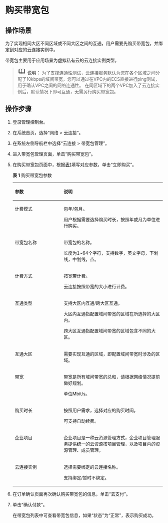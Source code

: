 # 购买带宽包<a name="cc_03_0301"></a>

## 操作场景<a name="zh-cn_topic_0144798648_section10765292362"></a>

为了实现相同大区不同区域或不同大区之间的互通，用户需要先购买带宽包，并绑定到对应的云连接实例中。

带宽包主要用于应用场景为虚拟私有云的云连接实例类型。

>![](public_sys-resources/icon-note.gif) **说明：** 
>为了支撑连通性测试，云连接服务默认为您在各个区域之间分配了10kbps的域间带宽，您可以通过在VPC内的ECS直接进行ping测试，用于确认VPC之间的网络连通性。
>在同区域下的两个VPC加入了云连接实例后，默认情况下即可互通，无需另行购买带宽包。

## 操作步骤<a name="zh-cn_topic_0144798648_section6634817203211"></a>

1.  登录管理控制台。
2.  在系统首页，选择“网络 \> 云连接”。
3.  在系统左侧导航栏中选择“云连接 \> 带宽包管理”。
4.  进入带宽包管理页面，单击“购买带宽包”。
5.  在购买带宽包页面中，根据[表1](#zh-cn_topic_0144798648_table44776269461)填写对应参数，单击“立即购买”。

    **表 1**  购买带宽包参数

    <a name="zh-cn_topic_0144798648_table44776269461"></a>
    <table><thead align="left"><tr id="zh-cn_topic_0144798648_row11478192611468"><th class="cellrowborder" valign="top" width="32.54545454545455%" id="mcps1.2.3.1.1"><p id="zh-cn_topic_0144798648_p1547812266460"><a name="zh-cn_topic_0144798648_p1547812266460"></a><a name="zh-cn_topic_0144798648_p1547812266460"></a>参数</p>
    </th>
    <th class="cellrowborder" valign="top" width="67.45454545454545%" id="mcps1.2.3.1.2"><p id="zh-cn_topic_0144798648_p1247942654620"><a name="zh-cn_topic_0144798648_p1247942654620"></a><a name="zh-cn_topic_0144798648_p1247942654620"></a>说明</p>
    </th>
    </tr>
    </thead>
    <tbody><tr id="zh-cn_topic_0144798648_row1047942610469"><td class="cellrowborder" valign="top" width="32.54545454545455%" headers="mcps1.2.3.1.1 "><p id="zh-cn_topic_0144798648_p15479026174617"><a name="zh-cn_topic_0144798648_p15479026174617"></a><a name="zh-cn_topic_0144798648_p15479026174617"></a>计费模式</p>
    </td>
    <td class="cellrowborder" valign="top" width="67.45454545454545%" headers="mcps1.2.3.1.2 "><p id="zh-cn_topic_0144798648_p547913262466"><a name="zh-cn_topic_0144798648_p547913262466"></a><a name="zh-cn_topic_0144798648_p547913262466"></a>包年/包月。</p>
    <p id="zh-cn_topic_0144798648_p61485158447"><a name="zh-cn_topic_0144798648_p61485158447"></a><a name="zh-cn_topic_0144798648_p61485158447"></a>用户根据需要选择购买时长，按照年或月为单位进行购买。</p>
    </td>
    </tr>
    <tr id="zh-cn_topic_0144798648_row184011519507"><td class="cellrowborder" valign="top" width="32.54545454545455%" headers="mcps1.2.3.1.1 "><p id="zh-cn_topic_0144798648_p0479172624612"><a name="zh-cn_topic_0144798648_p0479172624612"></a><a name="zh-cn_topic_0144798648_p0479172624612"></a>带宽包名称</p>
    </td>
    <td class="cellrowborder" valign="top" width="67.45454545454545%" headers="mcps1.2.3.1.2 "><p id="zh-cn_topic_0144798648_p1214716101969"><a name="zh-cn_topic_0144798648_p1214716101969"></a><a name="zh-cn_topic_0144798648_p1214716101969"></a>带宽包的名称。</p>
    <p id="zh-cn_topic_0144798648_p124791426194619"><a name="zh-cn_topic_0144798648_p124791426194619"></a><a name="zh-cn_topic_0144798648_p124791426194619"></a>长度为1~64个字符，支持数字，英文字母，下划线，中划线，点。</p>
    </td>
    </tr>
    <tr id="zh-cn_topic_0144798648_row2479182617466"><td class="cellrowborder" valign="top" width="32.54545454545455%" headers="mcps1.2.3.1.1 "><p id="zh-cn_topic_0144798648_p19479426164613"><a name="zh-cn_topic_0144798648_p19479426164613"></a><a name="zh-cn_topic_0144798648_p19479426164613"></a>计费方式</p>
    </td>
    <td class="cellrowborder" valign="top" width="67.45454545454545%" headers="mcps1.2.3.1.2 "><p id="zh-cn_topic_0144798648_p11479326134619"><a name="zh-cn_topic_0144798648_p11479326134619"></a><a name="zh-cn_topic_0144798648_p11479326134619"></a>按宽带计费。</p>
    <p id="zh-cn_topic_0144798648_p23141300468"><a name="zh-cn_topic_0144798648_p23141300468"></a><a name="zh-cn_topic_0144798648_p23141300468"></a>云连接按照带宽的大小进行计费。</p>
    </td>
    </tr>
    <tr id="zh-cn_topic_0144798648_row12221330115113"><td class="cellrowborder" valign="top" width="32.54545454545455%" headers="mcps1.2.3.1.1 "><p id="zh-cn_topic_0144798648_p13221113016518"><a name="zh-cn_topic_0144798648_p13221113016518"></a><a name="zh-cn_topic_0144798648_p13221113016518"></a>互通类型</p>
    </td>
    <td class="cellrowborder" valign="top" width="67.45454545454545%" headers="mcps1.2.3.1.2 "><p id="zh-cn_topic_0144798648_p162211130155118"><a name="zh-cn_topic_0144798648_p162211130155118"></a><a name="zh-cn_topic_0144798648_p162211130155118"></a>支持大区内互通/跨大区互通。</p>
    <p id="zh-cn_topic_0144798648_p1086245132817"><a name="zh-cn_topic_0144798648_p1086245132817"></a><a name="zh-cn_topic_0144798648_p1086245132817"></a>大区内互通指配置域间带宽的区域在所选择的大区内。</p>
    <p id="zh-cn_topic_0144798648_p1042216843312"><a name="zh-cn_topic_0144798648_p1042216843312"></a><a name="zh-cn_topic_0144798648_p1042216843312"></a>跨大区互通指配置域间带宽的区域包含不同的大区。</p>
    </td>
    </tr>
    <tr id="zh-cn_topic_0144798648_row163938494516"><td class="cellrowborder" valign="top" width="32.54545454545455%" headers="mcps1.2.3.1.1 "><p id="zh-cn_topic_0144798648_p16395204911513"><a name="zh-cn_topic_0144798648_p16395204911513"></a><a name="zh-cn_topic_0144798648_p16395204911513"></a>互通大区</p>
    </td>
    <td class="cellrowborder" valign="top" width="67.45454545454545%" headers="mcps1.2.3.1.2 "><p id="zh-cn_topic_0144798648_p1483917511373"><a name="zh-cn_topic_0144798648_p1483917511373"></a><a name="zh-cn_topic_0144798648_p1483917511373"></a>需要实现互通的区域，即配置域间带宽时涉及的区域。</p>
    </td>
    </tr>
    <tr id="zh-cn_topic_0144798648_row648062616461"><td class="cellrowborder" valign="top" width="32.54545454545455%" headers="mcps1.2.3.1.1 "><p id="zh-cn_topic_0144798648_p8480122615460"><a name="zh-cn_topic_0144798648_p8480122615460"></a><a name="zh-cn_topic_0144798648_p8480122615460"></a>带宽</p>
    </td>
    <td class="cellrowborder" valign="top" width="67.45454545454545%" headers="mcps1.2.3.1.2 "><p id="zh-cn_topic_0144798648_p19718113810551"><a name="zh-cn_topic_0144798648_p19718113810551"></a><a name="zh-cn_topic_0144798648_p19718113810551"></a>带宽是所有域间带宽的总和，请根据网络情况提前做好规划。</p>
    <p id="zh-cn_topic_0144798648_p1880011717542"><a name="zh-cn_topic_0144798648_p1880011717542"></a><a name="zh-cn_topic_0144798648_p1880011717542"></a>单位Mbit/s。</p>
    </td>
    </tr>
    <tr id="zh-cn_topic_0144798648_row54801826144612"><td class="cellrowborder" valign="top" width="32.54545454545455%" headers="mcps1.2.3.1.1 "><p id="zh-cn_topic_0144798648_p248012260461"><a name="zh-cn_topic_0144798648_p248012260461"></a><a name="zh-cn_topic_0144798648_p248012260461"></a>购买时长</p>
    </td>
    <td class="cellrowborder" valign="top" width="67.45454545454545%" headers="mcps1.2.3.1.2 "><p id="zh-cn_topic_0144798648_p18309813013"><a name="zh-cn_topic_0144798648_p18309813013"></a><a name="zh-cn_topic_0144798648_p18309813013"></a>按照用户需求，选择对应的购买时间。</p>
    <p id="zh-cn_topic_0144798648_p17331153619018"><a name="zh-cn_topic_0144798648_p17331153619018"></a><a name="zh-cn_topic_0144798648_p17331153619018"></a>可支持自动续费。</p>
    </td>
    </tr>
    <tr id="row1157013289310"><td class="cellrowborder" valign="top" width="32.54545454545455%" headers="mcps1.2.3.1.1 "><p id="p1569920983113"><a name="p1569920983113"></a><a name="p1569920983113"></a>企业项目</p>
    </td>
    <td class="cellrowborder" valign="top" width="67.45454545454545%" headers="mcps1.2.3.1.2 "><p id="p26994973112"><a name="p26994973112"></a><a name="p26994973112"></a>企业项目是一种云资源管理方式，企业项目管理服务提供统一的云资源按项目管理，以及项目内的资源管理、成员管理。</p>
    </td>
    </tr>
    <tr id="zh-cn_topic_0144798648_row4481192674614"><td class="cellrowborder" valign="top" width="32.54545454545455%" headers="mcps1.2.3.1.1 "><p id="zh-cn_topic_0144798648_p17482112624616"><a name="zh-cn_topic_0144798648_p17482112624616"></a><a name="zh-cn_topic_0144798648_p17482112624616"></a>云连接实例</p>
    </td>
    <td class="cellrowborder" valign="top" width="67.45454545454545%" headers="mcps1.2.3.1.2 "><p id="zh-cn_topic_0144798648_p2862366016"><a name="zh-cn_topic_0144798648_p2862366016"></a><a name="zh-cn_topic_0144798648_p2862366016"></a>选择需要绑定的云连接名称。</p>
    <p id="zh-cn_topic_0144798648_p748210261466"><a name="zh-cn_topic_0144798648_p748210261466"></a><a name="zh-cn_topic_0144798648_p748210261466"></a>支持绑定/暂时不绑定。</p>
    </td>
    </tr>
    </tbody>
    </table>

6.  在订单确认页面再次确认购买带宽包的信息，单击“去支付”。
7.  单击“确认付款”。

    在带宽包列表中可查看带宽包信息，如果“状态”为“正常”，表示购买成功。



